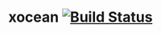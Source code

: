 xocean [![Build Status](https://travis-ci.org/changyou/xocean.svg)](https://travis-ci.org/changyou/xocean)
=======
